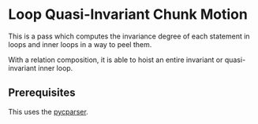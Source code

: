 # Loop Quasi-Invariant Chunk Motion

This is a pass which computes the invariance degree of each statement
in loops and inner loops in a way to peel them.

With a relation composition, it is able to hoist an entire invariant or
quasi-invariant inner loop.

## Prerequisites 

This uses the [pycparser](https://github.com/eliben/pycparser).
